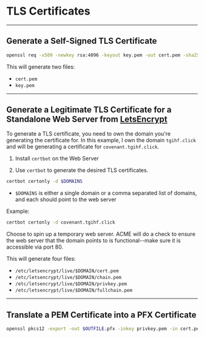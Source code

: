# TLS Certificates

---

## Generate a Self-Signed TLS Certificate

```bash
openssl req -x509 -newkey rsa:4096 -keyout key.pem -out cert.pem -sha256 -days $NUMBER_OF_DAYS_UNTIL_EXPIRATION
```

This will generate two files:

- `cert.pem`
- `key.pem`

---

## Generate a Legitimate TLS Certificate for a Standalone Web Server from [LetsEncrypt](https://letsencrypt.org/)

To generate a TLS certificate, you need to own the domain you're generating the certificate for. In this example, I own the domain `tgihf.click` and will be generating a certificate for `covenant.tgihf.click`.

1. Install `certbot` on the Web Server

2. Use `certbot` to generate the desired TLS certificates.

```bash
certbot certonly -d $DOMAINS
```

- `$DOMAINS` is either a single domain or a comma separated list of domains, and each should point to the web server

Example:

```bash
certbot certonly -d covenant.tgihf.click
```

Choose to spin up a temporary web server. ACME will do a check to ensure the web server that the domain points to is functional--make sure it is accessible via port 80.

This will generate four files:

- `/etc/letsencrypt/live/$DOMAIN/cert.pem`
- `/etc/letsencrypt/live/$DOMAIN/chain.pem`
- `/etc/letsencrypt/live/$DOMAIN/privkey.pem`
- `/etc/letsencrypt/live/$DOMAIN/fullchain.pem`

---

## Translate a PEM Certificate into a PFX Certificate

```bash
openssl pkcs12 -export -out $OUTFILE.pfx -inkey privkey.pem -in cert.pem [-certfile chain.pem]
```
